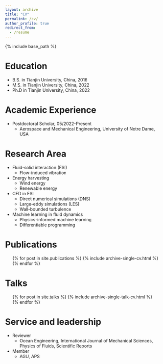 ```yaml
---
layout: archive
title: "CV"
permalink: /cv/
author_profile: true
redirect_from:
  - /resume
---
```


{% include base_path %}

Education
======
* B.S. in Tianjin University, China, 2016
* M.S. in Tianjin University, China, 2022
* Ph.D in Tianjin University, China, 2022

Academic Experience
======
* Postdoctoral Scholar, 05/2022-Present
  * Aerospace and Mechanical Engineering, University of Notre Dame, USA


  
Research Area
======
* Fluid-solid interaction (FSI)
  * Flow-induced vibration 
* Energy harvesting
  * Wind energy
  * Renewable energy
* CFD in FSI
  * Direct numerical simulations (DNS)
  * Large-eddy simulations (LES)
  * Wall-bounded turbulence
* Machine learning in fluid dynamics
  * Physics-informed machine learning
  * Differentiable programming

Publications
======
  <ul>{% for post in site.publications %}
    {% include archive-single-cv.html %}
  {% endfor %}</ul>
  
Talks
======
  <ul>{% for post in site.talks %}
    {% include archive-single-talk-cv.html %}
  {% endfor %}</ul>
  
<!-- Teaching
======
  <ul>{% for post in site.teaching %}
    {% include archive-single-cv.html %}
  {% endfor %}</ul> -->
  
Service and leadership
======
* Reviewer
  * Ocean Engineering, International Journal of Mechanical Sciences, Physics of Fluids, Scientific Reports
* Member
  * AGU, APS
